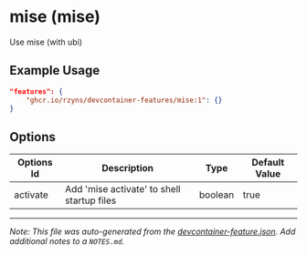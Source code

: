 
# mise (mise)

Use mise (with ubi)

## Example Usage

```json
"features": {
    "ghcr.io/rzyns/devcontainer-features/mise:1": {}
}
```

## Options

| Options Id | Description | Type | Default Value |
|-----|-----|-----|-----|
| activate | Add 'mise activate' to shell startup files | boolean | true |



---

_Note: This file was auto-generated from the [devcontainer-feature.json](https://github.com/rzyns/devcontainer-features/blob/main/src/mise/devcontainer-feature.json).  Add additional notes to a `NOTES.md`._
